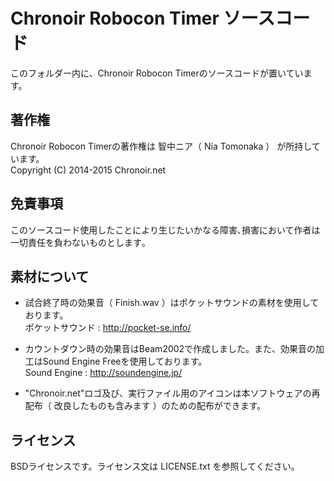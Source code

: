 # Chronoir Robocon Timer ソースコード
このフォルダー内に、Chronoir Robocon Timerのソースコードが置いています。

## 著作権
Chronoir Robocon Timerの著作権は 智中ニア（ Nia Tomonaka ） が所持しています。  
Copyright (C) 2014-2015 Chronoir.net

## 免責事項
このソースコード使用したことにより生じたいかなる障害､損害において作者は一切責任を負わないものとします｡

## 素材について
* 試合終了時の効果音（ Finish.wav ）はポケットサウンドの素材を使用しております。  
ポケットサウンド : http://pocket-se.info/

* カウントダウン時の効果音はBeam2002で作成しました。また、効果音の加工はSound Engine Freeを使用しております。  
Sound Engine : http://soundengine.jp/

* "Chronoir.net"ロゴ及び、実行ファイル用のアイコンは本ソフトウェアの再配布（ 改良したものも含みます ）のための配布ができます。

## ライセンス
BSDライセンスです。ライセンス文は LICENSE.txt を参照してください。

